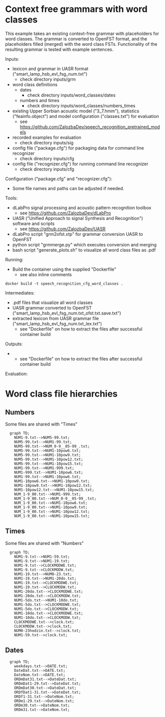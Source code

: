 # Context free grammars with word classes

This example takes an existing context-free grammar with placeholders for word classes. The grammar is
converted to OpenFST format, and the placeholders filled (merged) with the word class FSTs. Functionality
of the resulting grammar is tested with example sentences.

Inputs:

* lexicon and grammar in UASR format ("smart_lamp_hsb_evl_fsg_num.txt")
    * check directory inputs/grm
* word class definitions
    * dates
        * check directory inputs/word_classes/dates
    * numbers and times
        * check directory inputs/word_classes/numbers_times 
* existing Upper Sorbian acoustic model ("3_7.hmm"), statistics ("feainfo.object") and model configuration ("classes.txt") for evaluation
    * see https://github.com/ZalozbaDev/speech_recognition_pretrained_models
* recorded examples for evaluation
    * check directory inputs/sig
* config file ("package.cfg") for packaging data for command line recognizer
    * check directory inputs/cfg
* config file ("recognizer.cfg") for running command line recognizer
    * check directory inputs/cfg

Configuration ("package.cfg" and "recognizer.cfg"):

* Some file names and paths can be adjusted if needed.
    
Tools:

* dLabPro signal processing and acoustic pattern recognition toolbox
    * see https://github.com/ZalozbaDev/dLabPro
* UASR ("Unified Approach to signal Synthesis and Recognition") software and scripts
    * see https://github.com/ZalozbaDev/UASR
* dLabPro script "grm2ofst.xtp" for grammar conversion UASR to OpenFST
* python script "grmmerge.py" which executes conversion and merging
* bash script "generate_plots.sh" to visualize all word class files as .pdf

Running:

* Build the container using the supplied "Dockerfile"
    * see also inline comments
    
```console
docker build -t speech_recognition_cfg_word_classes .
```

Intermediates:

* .pdf files that visualize all word classes
* UASR grammar converted to OpenFST ("smart_lamp_hsb_evl_fsg_num.txt_ofst.txt.save.txt")
* extracted lexicon from UASR grammar file ("smart_lamp_hsb_evl_fsg_num.txt_lex.txt")
    * see "Dockerfile" on how to extract the files after successful container build

Outputs:

* 
	* see "Dockerfile" on how to extract the files after successful container build

Evaluation:


# Word class file hierarchies

## Numbers

Some files are shared with "Times"

```mermaid
  graph TD;
    NUM1-9.txt-->NUM5-99.txt;
    NUM5-99.txt-->NUM1-99.txt;
    NUM5-99.txt-->NUM_0-9__05-99_.txt;
    NUM5-99.txt-->NUM1-10pow6.txt;
    NUM5-99.txt-->NUM1-10pow9.txt;
    NUM5-99.txt-->NUM1-10pow12.txt;
    NUM5-99.txt-->NUM1-10pow15.txt;
    NUM1-99.txt-->NUM1-999.txt;
    NUM1-999.txt-->NUM1-10pow6.txt;
    NUM1-99.txt-->NUM1-10pow6.txt;
    NUM1-10pow6.txt-->NUM1-10pow9.txt;
    NUM1-10pow9.txt-->NUM1-10pow12.txt;
    NUM1-10pow12.txt-->NUM1-10pow15.txt;
    NUM_1-9_00.txt-->NUM1-999.txt;
    NUM_1-9_00.txt-->NUM_0-9__05-99_.txt;
    NUM_1-9_00.txt-->NUM1-10pow6.txt;
    NUM_1-9_00.txt-->NUM1-10pow9.txt;
    NUM_1-9_00.txt-->NUM1-10pow12.txt;
    NUM_1-9_00.txt-->NUM1-10pow15.txt;
```

## Times

Some files are shared with "Numbers"


```mermaid
  graph TD;
    NUM1-9.txt-->NUM1-59.txt;
    NUM1-9.txt-->NUM1-19.txt;
    NUM1-9.txt-->CLOCKMODWE.txt;
    NUM1-9.txt-->CLOCKMODW.txt;
    NUM1-19.txt-->NUM0-23.txt;
    NUM1-19.txt-->NUM1-20do.txt;
    NUM1-19.txt-->CLOCKMODWE.txt;
    NUM1-19.txt-->CLOCKMODW.txt;
    NUM1-20do.txt-->CLOCKMODWE.txt;
    NUM1-20do.txt-->CLOCKMODW.txt;
    NUM1-5do.txt-->NUM1-10do.txt;
    NUM1-5do.txt-->CLOCKMODWE.txt;
    NUM1-5do.txt-->CLOCKMODW.txt;
    NUM1-10do.txt-->CLOCKMODWE.txt;
    NUM1-10do.txt-->CLOCKMODW.txt;
    CLOCKMODWE.txt-->clock.txt;
    CLOCKMODW.txt-->clock.txt;
    NUM0-23hodzin.txt-->clock.txt;
    NUM1-59.txt-->clock.txt;
```

## Dates

```mermaid
  graph TD;
    weekdays.txt-->DATE.txt;
    DateDat.txt-->DATE.txt;
    DateNom.txt-->DATE.txt;
    ORDmDat31.txt-->DateDat.txt;
    ORDmDat1-29.txt-->DateDat.txt;
    ORDmDat30.txt-->DateDat.txt;
    ORDfDat1-31.txt-->DateDat.txt;
    ORDf1-31.txt-->DateNom.txt;
    ORDm1-29.txt-->DateNom.txt;
    ORDm30.txt-->DateNom.txt;
    ORDm31.txt-->DateNom.txt;
```
